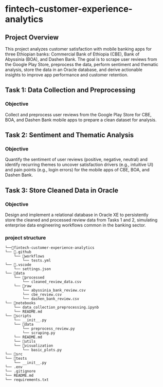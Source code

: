 # fintech-customer-experience-analytics

## Project Overview

This project analyzes customer satisfaction with mobile banking apps for three Ethiopian banks: Commercial Bank of Ethiopia (CBE), Bank of Abyssinia (BOA), and Dashen Bank. 
The goal is to scrape user reviews from the Google Play Store, preprocess the data, perform sentiment and thematic analysis, store the data in an Oracle database, and derive actionable insights to improve app performance and customer retention. 

## Task 1: Data Collection and Preprocessing

### Objective

Collect and preprocess user reviews from the Google Play Store for CBE, BOA, and Dashen Bank mobile apps to prepare a clean dataset for analysis.

## Task 2: Sentiment and Thematic Analysis

### Objective

Quantify the sentiment of user reviews (positive, negative, neutral) and identify recurring themes to uncover satisfaction drivers (e.g., intuitive UI) and pain points (e.g., login errors) for the mobile apps of CBE, BOA, and Dashen Bank.

## Task 3: Store Cleaned Data in Oracle

### Objective

Design and implement a relational database in Oracle XE to persistently store the cleaned and processed review data from Tasks 1 and 2, simulating enterprise data engineering workflows common in the banking sector.

### project structure

```
└──📁fintech-customer-experience-analytics
└── 📁.github
    └── 📁workflows
        └── tests.yml
└── 📁.vscode
    └── settings.json
└── 📁data
    └── 📁processed
        └── cleaned_review_data.csv
    └── 📁raw
        └── abyssinia_bank_review.csv
        └── cbe_review.csv
        └── dashen_bank_review.csv
└── 📁notebooks
    └── data_collection_preprocessing.ipynb
    └── README.md
└── 📁scripts
    └── __init__.py
    └── 📁data
        └── preprocess_review.py
        └── scraping.py
    └── README.md
    └── 📁utils
    └── 📁visualization
        └── basic_plots.py
└── 📁src
└── 📁tests
    └── __init__.py
└── .env
└── .gitignore
└── README.md
└── requirements.txt
```
